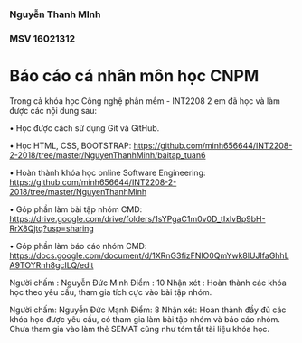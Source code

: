 ### **Nguyễn Thanh MInh**

### **MSV 16021312**

#
# Báo cáo cá nhân môn học CNPM

Trong cả khóa học Công nghệ phần mềm - INT2208 2 em đã học và làm được các nội dung sau:

•	Học được cách sử dụng Git và GitHub.
 
•	Học HTML, CSS, BOOTSTRAP: https://github.com/minh656644/INT2208-2-2018/tree/master/NguyenThanhMinh/baitap_tuan6

•	Hoàn thành khóa học online Software Engineering: https://github.com/minh656644/INT2208-2-2018/tree/master/NguyenThanhMinh

•	Góp phần làm bài tập nhóm CMD: https://drive.google.com/drive/folders/1sYPgaC1m0v0D_tIxlvBp9bH-RrX8Qjtq?usp=sharing

• Góp phần làm báo cáo nhóm CMD: https://docs.google.com/document/d/1XRnG3fizFNlO0QmYwk8lUJIfaGhhLA9TOYRnh8gcILQ/edit


Người chấm : Nguyễn Đức Minh 
Điểm : 10
Nhận xét : Hoàn thành các khóa học theo yêu cầu, tham gia tích cực vào bài tập nhóm.


Người chấm: Nguyễn Đức Mạnh
Điểm: 8
Nhận xét: Hoàn thành đầy đủ các khóa học được yêu cầu, có tham gia làm bài tập nhóm và báo cáo nhóm. Chưa tham gia vào làm thẻ SEMAT cũng như tóm tắt tài liệu khóa học.

